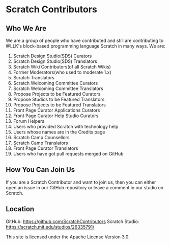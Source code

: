 # Scratch Contributors

## Who We Are
We are a group of people who have contributed and still are contributing to @LLK's block-based programming language Scratch in many ways.
We are:
1) Scratch Design Studio(SDS) Curators
2) Scratch Design Studio(SDS) Translators
3) Scratch Wiki Contributors(of all Scratch Wikis)
4) Former Moderators(who used to moderate 1.x)
5) Scratch Translators
6) Scratch Welcoming Committee Curators
7) Scratch Welcoming Committee Translators
8) Propose Projects to be Featured Curators
9) Propose Studios to be Featured Translators
10) Propose Projects to be Featured Translators
11) Front Page Curator Applications Curators
12) Front Page Curator Help Studio Curators
13) Forum Helpers
14) Users who provided Scratch with technology help
15) Users whose names are in the Credits page
16) Scratch Camp Counsellors
17) Scratch Camp Translators
18) Front Page Curator Translators
19) Users who have got pull requests merged on GitHub

## How You Can Join Us
If you are a Scratch Contributor and want to join us, then you can either open an issue in our GitHub repository or leave a comment in our studio on Scratch.


## Location
GitHub: https://github.com/ScratchContributors                                                                                        Scratch Studio: https://scratch.mit.edu/studios/26335791/

This site is licensed under the Apache License Version 3.0.
